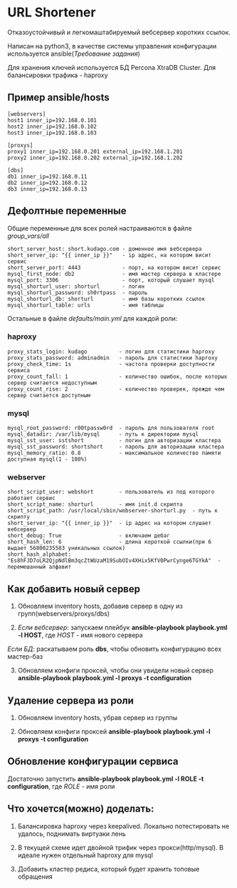 # URL Shortener

Отказоустойчивый и легкомаштабируемый вебсервер коротких ссылок.

Написан на python3, в качестве системы управления конфигурации используется ansible(*Требование задания*)

Для хранения ключей используется БД Percona XtraDB Cluster. Для балансировки трафика - haproxy


## Пример ansible/hosts
```
[webservers]
host1 inner_ip=192.168.0.101
host2 inner_ip=192.168.0.102
host3 inner_ip=192.168.0.103

[proxys]
proxy1 inner_ip=192.168.0.201 external_ip=192.168.1.201
proxy2 inner_ip=192.168.0.202 external_ip=192.168.1.202

[dbs]
db1 inner_ip=192.168.0.11
db2 inner_ip=192.168.0.12
db3 inner_ip=192.168.0.13
```

## Дефолтные переменные
Общие переменные для всех ролей настраиваются в файле *group_vars/all*
```
short_server_host: short.kudago.com - доменное имя вебсервера
short_server_ip: "{{ inner_ip }}"   - ip адрес, на котором висит сервис
short_server_port: 4443             - порт, на котором висит сервис
mysql_first_node: db2               - имя мастер сервера в кластере
mysql_port: 3306                    - порт, который слушает mysql
mysql_shorturl_user: shorturl       - логин
mysql_shorturl_password: sh0rtpass  - пароль
mysql_shorturl_db: shorturl         - имя базы коротких ссылок
mysql_shorturl_table: urls          - имя таблицы
```

Остальные в файле *defaults/main.yml* для каждой роли:
### haproxy
```
proxy_stats_login: kudago          - логин для статистики haproxy
proxy_stats_password: adminadmin   - пароль для статистики haproxy
proxy_check_time: 1s               - частота проверки доступности сервиса
proxy_count_fall: 1                - количество ошибок, после которых сервер считается недоступным
proxy_count_rise: 2                - количество проверек, прежде чем сервер считается доступным
```
### mysql
```
mysql_root_password: r00tpassw0rd  - пароль для пользователя root
mysql_datadir: /var/lib/mysql      - путь к директории mysql
mysql_sst_user: sstshort           - логин для авторизации кластера
mysql_sst_password: shortshort     - пароль для авторизации кластера
mysql_memory_ratio: 0.8            - максимальное количество памяти доступная mysql(1 - 100%)
```
### webserver
```
short_script_user: webshort        - пользователь из под которого работает сервис
short_script_name: shorturl        - имя init.d скрипта
short_script_path: /usr/local/sbin/webserver-shorturl.py  - путь к скрипту
short_server_ip: "{{ inner_ip }}"  - ip адрес на котором слушает вебсервер
short_debug: True                  - включаем дебаг
short_hash_len: 6                  - длина короткой ссылки(при 6 выдает 56800235583 уникальных ссылок)
short_hash_alphabet: "Es8hFJD7oLR2QjpNdlBm3qcZtWUzaM19SubOIv4XHix5KfV0PwrCynge6TGYkA"  - перемешанный алфавит
```

## Как добавить новый сервер
1. Обновляем inventory hosts, добавив сервер в одну из групп(webservers/proxys/dbs)

2. *Если вебсервер*: запускаем плейбук **ansible-playbook playbook.yml -l HOST**, где *HOST* - имя нового сервера

*Если БД*: раскатываем роль **dbs**, чтобы обновить конфигурацию всех мастер-баз

3. Обновляем конфиги проксей, чтобы они увидели новый сервер **ansible-playbook playbook.yml -l proxys -t configuration**


## Удаление сервера из роли
1. Обновляем inventory hosts, убрав сервер из группы

2. Обновляем конфиги проксей **ansible-playbook playbook.yml -l proxys -t configuration**


## Обновление конфигурации сервиса
Достаточно запустить **ansible-playbook playbook.yml -l ROLE -t configuration**, где *ROLE* - имя роли


## Что хочется(можно) доделать:
1. Балансировка haproxy через keepalived. Локально потестировать не удалось, поднимать виртуаки лень

2. В текущей схеме идет двойной трифик через прокси(http/mysql). В идеале нужен отдельный haproxy для mysql

3. Добавить кластер редиса, который будет хранить топовые обращения
